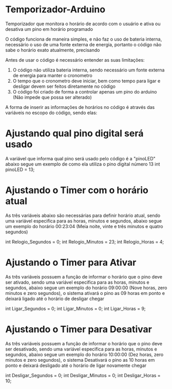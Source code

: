 # Temporizador-Arduino
Temporizador que monitora o horário de acordo com o usuário e ativa ou desativa um pino em horário programado

O código funciona de maneira simples, e não faz o uso de bateria interna, necessário o uso de uma fonte externa de energia, portanto o código não sabe o horário exato atualmente, precisando

Antes de usar o código é necessário entender as suas limitações:
1) O código não utiliza bateria interna, sendo necessário um fonte externa de energia para manter o cronometro
2) O tempo que o cronometro deve iniciar, bem como tempo para ligar e desligar devem ser feitos diretamente no código
3) O código foi criado de forma a controlar apenas um pino do arduino (Não impede que possa ser alterado)

A forma de inserir as informações de horários no código é através das variáveis no escopo do código, sendo elas:

# Ajustando qual pino digital será usado
A variável que informa qual pino será usado pelo código é a "pinoLED" abaixo segue um exemplo de como ela utiliza o pino digital número 13
int pinoLED = 13;

# Ajustando o Timer com o horário atual
As três variáveis abaixo são necessárias para definir horário atual, sendo uma variável especifica para as horas, minutos e segundos, abaixo segue um exemplo do horário 00:23:04 (Meia noite, vinte e três minutos e quatro segundos)

int Relogio_Segundos = 0;
int Relogio_Minutos = 23;
int Relogio_Horas = 4;

# Ajustando o Timer para Ativar
As três variáveis possuem a função de informar o horário que o pino deve ser ativado, sendo uma variável especifica para as horas, minutos e segundos, abaixo segue um exemplo do horário 09:00:00 (Nove horas, zero minutos e zero segundos), o sistema ativará o pino as 09 horas em ponto e deixará ligado até o horário de desligar chegar

int Ligar_Segundos = 0;
int Ligar_Minutos = 0;
int Ligar_Horas = 9;

# Ajustando o Timer para Desativar
  As três variáveis possuem a função de informar o horário que o pino deve ser desativado, sendo uma variável especifica para as horas, minutos e segundos, abaixo segue um exemplo do horário 10:00:00 (Dez horas, zero minutos e zero segundos), o sistema Desativará o pino as 10 horas em ponto e deixará desligado até o horário de ligar novamente chegar
  
int Desligar_Segundos = 0;
int Desligar_Minutos = 0;
int Desligar_Horas = 10;
